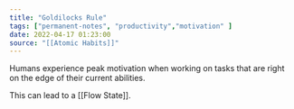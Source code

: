 ```yaml
---
title: "Goldilocks Rule"
tags: ["permanent-notes", "productivity","motivation" ]
date: 2022-04-17 01:23:00
source: "[[Atomic Habits]]"
---
```


Humans experience peak motivation when working on tasks that are right on the edge of their current abilities. 

This can lead to a [[Flow State]].